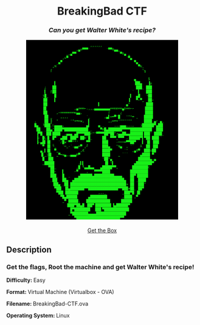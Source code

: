 <div align="center">
<h1>BreakingBad CTF</h1>
<h3><i>Can you get Walter White's recipe?</i></h3>
<img src="1.png" width="400px">
  <br>
</br>
<a href="https://drive.google.com/file/d/1sV8dcL1Gth5fb0WNYUbqSIFtssVeLPVT/view?usp=sharing">Get the Box</a>
</div>

<h2>Description</h2>
<h3><b>Get the flags, Root the machine and get Walter White's recipe!</b></h3>
<p><b>Difficulty: </b> Easy</p>
<p><b>Format: </b>Virtual Machine (Virtualbox - OVA)</p>
<p><b>Filename: </b>BreakingBad-CTF.ova</p>
<p><b>Operating System: </b>Linux</p>





